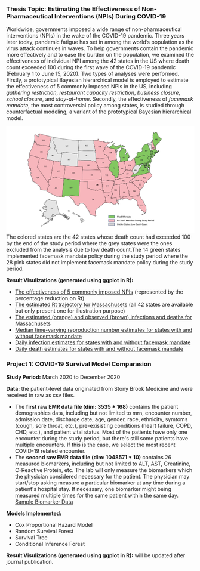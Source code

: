 ### Thesis Topic: Estimating the Effectiveness of Non-Pharmaceutical Interventions (NPIs) During COVID-19

Worldwide, governments imposed a wide range of non-pharmaceutical interventions (NPIs) in the wake of the COVID-19 pandemic. Three years later today, pandemic fatigue has set in among the world’s population as the virus attack continues in waves. To help governments contain the pandemic more effectively and to ease the burden on the population, we examined the effectiveness of individual NPI among the 42 states in the US where death count exceeded 100 during the first wave of the COVID-19 pandemic (February 1 to June 15, 2020). Two types of analyses were performed. Firstly, a prototypical Bayesian hierarchical model is employed to estimate the effectiveness of 5 commonly imposed NPIs in the US, including *gathering restriction*, *restaurant capacity restriction*, *business closure*, *school closure*, and *stay-at-home*. Secondly, the effectiveness of *facemask mandate*, the most controversial policy among states, is studied through counterfactual modeling, a variant of the prototypical Bayesian hierarchical model.

![US Map](./images/NPI/US_States.png)
The colored states are the 42 states whose death count had exceeded 100 by the end of the study period where the grey states were the ones excluded from the analysis due to low death count.The 14 green states implemented facemask mandate policy during the study period where the 28 pink states did not implement facemask mandate policy during the study period.

**Result Visulizations (generated using ggplot in R):**
* [The effectiveness of 5 commonly imposed NPIs](https://github.com/lyh07749/Yuhang_Liu_Profile/blob/main/images/NPI/NPI_Rt_Reduction.png) (represented by the percentage reduction on Rt)
* [The estimated Rt trajectory for Massachusets](https://github.com/lyh07749/Yuhang_Liu_Profile/blob/main/images/NPI/Massachusetts_Rt.png) (all 42 states are available but only present one for illustration purpose)
* [The estimated (orange) and observed (brown) infections and deaths for Massachusets](https://github.com/lyh07749/Yuhang_Liu_Profile/blob/main/images/NPI/Massachusetts_Infection_Death.png) 
* [Median time-varying reproduction number estimates for states with and without facemask mandate](https://github.com/lyh07749/Yuhang_Liu_Profile/blob/main/images/NPI/Mask_Rt_Estimates.png)
* [Daily infection estimates for states with and without facemask mandate](https://github.com/lyh07749/Yuhang_Liu_Profile/blob/main/images/NPI/Mask_Infection_Estimates.png)
* [Daily death estimates for states with and without facemask mandate](https://github.com/lyh07749/Yuhang_Liu_Profile/blob/main/images/NPI/Mask_Death_Estimates.png)

### Project 1: COVID-19 Survival Model Comparasion

**Study Period:** March 2020 to December 2020

**Data:** the patient-level data originated from Stony Brook Medicine and were received in raw as csv files. 
* The **first raw EMR data file (dim: 3535 * 168)** contains the patient demographics data, including but not limited to mrn, encounter number, admission date, discharge date, age, gender, race, ethnicity, symtoms (cough, sore throat, etc.), pre-exisisting conditions (heart failure, COPD, CHD, etc.), and patient vital status. Most of the patients have only one encounter during the study period, but there's still some patients have multiple encounters. If this is the case, we select the most recent COVID-19 related encounter.
* The **second raw EMR data file (dim: 1048571 * 10)** contains 26 measured biomarkers, including but not limited to ALT, AST, Creatinine, C-Reactive Protein, etc. The lab will only measure the biomarkers which the physician considered necessary for the patient. The physician may start/stop asking measure a particular biomarker at any time during a patient's hospital stay. If necessary, one biomarker might being measured multiple times for the same patient within the same day.
[Sample Biomarker Data](https://github.com/lyh07749/Yuhang_Liu_Profile/blob/main/data_files/Covid_Survival_Models/sample%20biomarker%20data.csv)

**Models Implemented:**
* Cox Proportional Hazard Model
* Random Survival Forest
* Survival Tree
* Conditional Inference Forest

**Result Visulizations (generated using ggplot in R):** will be updated after journal publication.

